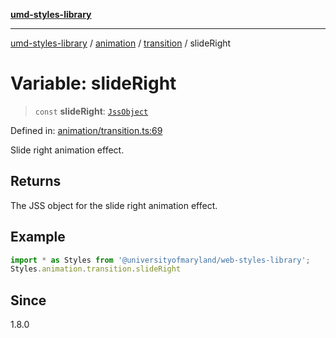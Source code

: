 [**umd-styles-library**](../../../../README.md)

***

[umd-styles-library](../../../../modules.md) / [animation](../../../README.md) / [transition](../README.md) / slideRight

# Variable: slideRight

> `const` **slideRight**: [`JssObject`](../../../../utilities/namespaces/transform/type-aliases/JssObject.md)

Defined in: [animation/transition.ts:69](https://github.com/UMD-Digital/design-system/blob/ed6189804bf5f4c4fcbe5325b54aac33ac48d614/packages/styles/source/animation/transition.ts#L69)

Slide right animation effect.

## Returns

The JSS object for the slide right animation effect.

## Example

```typescript
import * as Styles from '@universityofmaryland/web-styles-library';
Styles.animation.transition.slideRight
```

## Since

1.8.0
